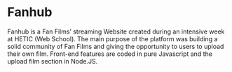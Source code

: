 # Fanhub

Fanhub is a Fan Films’ streaming Website created during an intensive week at HETIC (Web School).
The main purpose of the platform was building a solid community of Fan Films and giving the opportunity to users to upload their own film.
Front-end features are coded in pure Javascript and the upload film section in Node.JS.
